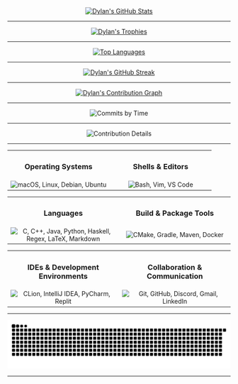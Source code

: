 <div align="center">
    <a href="https://github.com/dhodgson615">
        <img src="https://github-readme-stats.vercel.app/api?username=dhodgson615&show_icons=true&theme=gruvbox&count_private=true&include_all_commits=true" alt="Dylan's GitHub Stats" />
    </a>
</div>

---

<div align="center">
    <a href="https://github.com/dhodgson615">
        <img src="https://github-profile-trophy.vercel.app/?username=dhodgson615&theme=gruvbox&margin-w=20&margin-h=20&column=3" alt="Dylan's Trophies" />
    </a>
</div>

---

<div align="center">
    <a href="https://github.com/dhodgson615">
        <img src="https://github-readme-stats.vercel.app/api/top-langs/?username=dhodgson615&theme=gruvbox&hide=html,css&layout=compact&langs_count=12" alt="Top Languages" style="width:50%; max-width:750px;" />
    </a>
</div>

---

<div align="center">
    <a href="https://github.com/dhodgson615">
        <img src="https://github-readme-streak-stats.herokuapp.com/?user=dhodgson615&theme=gruvbox" alt="Dylan's GitHub Streak" />
    </a>
</div>

---

<div align="center">
    <a href="https://github.com/dhodgson615">
        <img src="https://github-readme-activity-graph.vercel.app/graph?username=dhodgson615&theme=gruvbox" alt="Dylan's Contribution Graph" />
    </a>
</div>

---

<div align="center">
    <img src="https://github-profile-summary-cards.vercel.app/api/cards/productive-time?username=dhodgson615&theme=gruvbox&utcOffset=-4" alt="Commits by Time" />
</div>

---

<div align="center">
    <img src="https://github-profile-summary-cards.vercel.app/api/cards/profile-details?username=dhodgson615&theme=gruvbox" alt="Contribution Details" />
</div>

---

<div align="center">
    <table>
        <tr width="100%">
            <th align="center">
                <h3>Operating Systems</h3>
            </th>
            <th align="center">
                <h3>Shells & Editors</h3>
            </th>
        </tr>
        <tr>
            <td width="50%" align="center">
                <img src="https://skillicons.dev/icons?i=apple,linux,debian,ubuntu" alt="macOS, Linux, Debian, Ubuntu" />
            </td>
            <td width="50%" align="center">
                <img src="https://skillicons.dev/icons?i=bash,vim,vscode" alt="Bash, Vim, VS Code" />
            </td>
        </tr>
    </table>
</div>
<div align="center">
    <table>
        <tr width="100%">
            <th align="center">
                <h3>Languages</h3>
            </th>
            <th align="center">
                <h3>Build & Package Tools</h3>
            </th>
        </tr>
        <tr>
            <td width="50%" align="center">
                <img src="https://skillicons.dev/icons?i=c,cpp,java,py,haskell,latex" alt="C, C++, Java, Python, Haskell, Regex, LaTeX, Markdown" />
            </td>
            <td width="50%" align="center">
                <img src="https://skillicons.dev/icons?i=cmake,gradle,maven,docker" alt="CMake, Gradle, Maven, Docker" />
            </td>
        </tr>
    </table>
</div>
<div align="center">
    <table>
        <tr width="100%">
            <th align="center">
                <h3>IDEs & Development Environments</h3>
            </th>
            <th align="center">
                <h3>Collaboration & Communication</h3>
            </th>
        </tr>
        <tr>
            <td width="50%" align="center">
                <img src="https://skillicons.dev/icons?i=clion,idea,pycharm,replit" alt="CLion, IntelliJ IDEA, PyCharm, Replit" />
            </td>
            <td width="50%" align="center">
                <img src="https://skillicons.dev/icons?i=git,github,discord,gmail,linkedin" alt="Git, GitHub, Discord, Gmail, LinkedIn" />
            </td>
        </tr>
    </table>
</div>

---

<div align="center">
    <img src="https://raw.githubusercontent.com/dhodgson615/dhodgson615/output/dist/github-contribution-grid-snake.svg" alt="Snake animation" />
</div>

---
